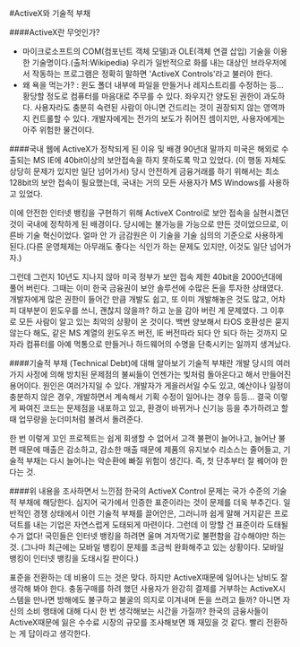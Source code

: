 #ActiveX와 기술적 부채

####ActiveX란 무엇인가?
- 마이크로소프트의 COM(컴포넌트 객체 모델)과 OLE(객체 연결 삽입) 기술을 이용한 기술명이다.(출처:Wikipedia) 우리가 일반적으로 화를 내는 대상인 브라우저에서 작동하는 프로그램은 정확히 말하면 'ActiveX Controls'라고 불러야 한다.
- 왜 욕을 먹는가? : 윈도 폴더 내부에 파일을 만들거나 레지스트리를 수정하는 등... 황당할 정도로 컴퓨터를 마음대로 주무를 수 있다. 좌우지간 양도된 권한이 과도하다. 사용자라도 충분히 숙련된 사람이 아니면 건드리는 것이 권장되지 않는 영역까지 컨트롤할 수 있다. 개발자에게는 전가의 보도가 쥐어진 셈이지만, 사용자에게는 아주 위험한 물건이다.

####국내 웹에 ActiveX가 정착되게 된 이유 및 배경
90년대 말까지 미국은 해외로 수출되는 MS IE에 40bit이상의 보안접속을 하지 못하도록 막고 있었다. (이 행동 자체도 상당히 문제가 있지만 일단 넘어가서) 당시 안전하게 금융거래를 하기 위해서는 최소 128bit의 보안 접속이 필요했는데, 국내는 거의 모든 사용자가 MS Windows를 사용하고 있었다.

이에 안전한 인터넷 뱅킹을 구현하기 위해 ActiveX Control로 보안 접속을 실현시켰던 것이 국내에 정착하게 된 배경이다. 당시에는 불가능을 가능으로 만든 것이었으므로, 이른바 기술 혁신이었다. 얼마 안 가 금감원은 이 기술을 기술 심의의 기준으로 사용하게 된다.(다른 운영체제는 아무래도 좋다는 식인가 하는 문제도 있지만, 이것도 일단 넘어가자.)

그런데 그런지 10년도 지나지 않아 미국 정부가 보안 접속 제한 40bit을 2000년대에 풀어 버린다. 그때는 이미 한국 금융권이 보안 솔루션에 수많은 돈을 투자한 상태였다. 개발자에게 많은 권한이 들어간 만큼 개발도 쉽고, 또 이미 개발해놓은 것도 많고, 어차피 대부분이 윈도우를 쓰니, 괜찮지 않을까? 하고 눈을 감아 버린 게 문제였다. 그 이후로 모든 사람이 알고 있는 최악의 상황이 온 것이다. 백번 양보해서 타OS 호환성은 묻지 않는다 해도, 같은 MS 계열의 윈도우즈 버전, IE 버전따라 되다 안 되다 하는 것까지 모자라 컴퓨터를 아예 먹통으로 만들거나 하드웨어의 수명을 단축시키는 일까지 생겨났다. 

####기술적 부채 (Technical Debt)에 대해 알아보기
기술적 부채란 개발 당시의 여러 가지 사정에 의해 방치된 문제점의 불씨들이 언젠가는 빚처럼 돌아온다고 해서 만들어진 용어이다.
원인은 여러가지일 수 있다. 개발자가 게을러서일 수도 있고, 예산이나 일정이 충분하지 않은 경우, 개발하면서 계속해서 기획 수정이 일어나는 경우 등등... 결국 이렇게 짜여진 코드는 문제점을 내포하고 있고, 환경이 바뀌거나 신기능 등을 추가하려고 할 때 업무량을 눈더미처럼 불려서 돌려준다. 

한 번 이렇게 꼬인 프로젝트는 쉽게 회생할 수 없어서 고객 불편이 늘어나고, 늘어난 불편 때문에 매출은 감소하고, 감소한 매출 때문에 제품의 유지보수 리소스는 줄어들고, 기술적 부채는 다시 늘어나는 악순환에 빠질 위험이 생긴다. 즉, 첫 단추부터 잘 꿰어야 한다는 것.

####위 내용을 조사하면서 느낀점
한국의 ActiveX Control 문제는 국가 수준의 기술적 부채에 해당한다. 심지어 국가에서 인증한 표준이라는 것이 문제를 더욱 부추긴다. 일반적인 경쟁 상태에서 이런 기술적 부채를 끌어안은, 그러니까 쉽게 말해 거지같은 프로덕트를 내는 기업은 자연스럽게 도태되게 마련이다. 그런데 이 망할 건 표준이라 도태될 수가 없다! 국민들은 인터넷 뱅킹을 하려면 울며 겨자먹기로 불편함을 감수해야만 하는 것. (그나마 최근에는 모바일 뱅킹이 문제를 조금씩 완화해주고 있는 상황이다. 모바일 뱅킹이 인터넷 뱅킹을 도태시킬 판이다.)

표준을 전환하는 데 비용이 드는 것은 맞다. 하지만 ActiveX때문에 일어나는 낭비도 잘 생각해 봐야 한다. 충동구매를 하려 했던 사용자가 완강히 결제를 거부하는 ActiveX시스템을 만나면 방해에도 불구하고 불굴의 의지로 이겨내며 돈을 쓰려고 들까? 아니면 자신의 소비 행태에 대해 다시 한 번 생각해보는 시간을 가질까? 한국의 금융사들이 ActiveX때문에 잃은 수수료 시장의 규모를 조사해보면 꽤 재밌을 것 같다. 빨리 전환하는 게 답이라고 생각한다.